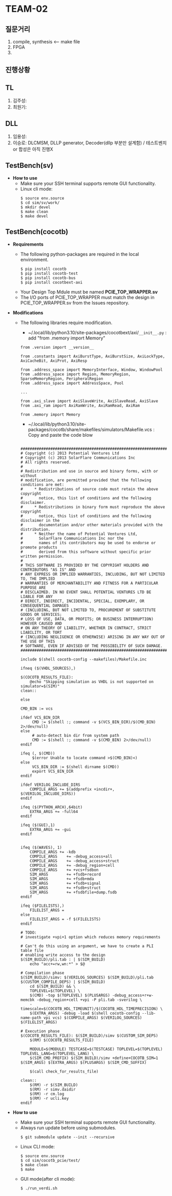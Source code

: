 # TEAM-02
## 질문거리
1. compile, synthesis <-- make file
2. FPGA
3. 
## 진행상황
## TL
1. 김주성:
2. 최원기:
## DLL
1. 임용성:
2. 이승로: DLCMSM, DLLP generator, Decoder(dllp 부분만 설계함) / 테스트벤치 or 합성은 아직 진행X


## TestBench(sv)
- **How to use**
  - Make sure your SSH terminal supports remote GUI functionality.
  - Linux cli mode:
    ```
    $ source env.source
    $ cd sim/sv/work/
    $ mkdir devel
    $ make clean
    $ make devel
    ```
## TestBench(cocotb)
- **Requirements**
  - The following python-packages are required in the local environment.
    ```
    $ pip install cocotb
    $ pip install cocotb-test
    $ pip install cocotb-bus
    $ pip install cocotbext-axi
    ```
  - Your Design Top Mdule must be named __PCIE_TOP_WRAPPER.sv__
  - The I/O ports of PCIE_TOP_WRAPPER must match the design in PCIE_TOP_WRAPPER.sv from the Issues repository.
    
- **Modifications**
  - The following libraries require modification.
      - ~/.local/lib/python3.10/site-packages/cocotbext/axi/`__init__.py` : add "from .memory import Memory"
    ```
    from .version import __version__
    
    from .constants import AxiBurstType, AxiBurstSize, AxiLockType, AxiCacheBit, AxiProt, AxiResp
    
    from .address_space import MemoryInterface, Window, WindowPool
    from .address_space import Region, MemoryRegion, SparseMemoryRegion, PeripheralRegion
    from .address_space import AddressSpace, Pool
    
    ...
    
    from .axi_slave import AxiSlaveWrite, AxiSlaveRead, AxiSlave
    from .axi_ram import AxiRamWrite, AxiRamRead, AxiRam
    
    from .memory import Memory
    ```
    
      - ~/.local/lib/python3.10/site-packages/cocotb/share/makefiles/simulators/Makefile.vcs : Copy and paste the code blow
    ```
        ###############################################################################
    # Copyright (c) 2013 Potential Ventures Ltd
    # Copyright (c) 2013 SolarFlare Communications Inc
    # All rights reserved.
    #
    # Redistribution and use in source and binary forms, with or without
    # modification, are permitted provided that the following conditions are met:
    #     * Redistributions of source code must retain the above copyright
    #       notice, this list of conditions and the following disclaimer.
    #     * Redistributions in binary form must reproduce the above copyright
    #       notice, this list of conditions and the following disclaimer in the
    #       documentation and/or other materials provided with the distribution.
    #     * Neither the name of Potential Ventures Ltd,
    #       SolarFlare Communications Inc nor the
    #       names of its contributors may be used to endorse or promote products
    #       derived from this software without specific prior written permission.
    #
    # THIS SOFTWARE IS PROVIDED BY THE COPYRIGHT HOLDERS AND CONTRIBUTORS "AS IS" AND
    # ANY EXPRESS OR IMPLIED WARRANTIES, INCLUDING, BUT NOT LIMITED TO, THE IMPLIED
    # WARRANTIES OF MERCHANTABILITY AND FITNESS FOR A PARTICULAR PURPOSE ARE
    # DISCLAIMED. IN NO EVENT SHALL POTENTIAL VENTURES LTD BE LIABLE FOR ANY
    # DIRECT, INDIRECT, INCIDENTAL, SPECIAL, EXEMPLARY, OR CONSEQUENTIAL DAMAGES
    # (INCLUDING, BUT NOT LIMITED TO, PROCUREMENT OF SUBSTITUTE GOODS OR SERVICES;
    # LOSS OF USE, DATA, OR PROFITS; OR BUSINESS INTERRUPTION) HOWEVER CAUSED AND
    # ON ANY THEORY OF LIABILITY, WHETHER IN CONTRACT, STRICT LIABILITY, OR TORT
    # (INCLUDING NEGLIGENCE OR OTHERWISE) ARISING IN ANY WAY OUT OF THE USE OF THIS
    # SOFTWARE, EVEN IF ADVISED OF THE POSSIBILITY OF SUCH DAMAGE.
    ###############################################################################
    
    include $(shell cocotb-config --makefiles)/Makefile.inc
    
    ifneq ($(VHDL_SOURCES),)
    
    $(COCOTB_RESULTS_FILE):
    	@echo "Skipping simulation as VHDL is not supported on simulator=$(SIM)"
    clean::
    
    else
    
    CMD_BIN := vcs
    
    ifdef VCS_BIN_DIR
         CMD := $(shell :; command -v $(VCS_BIN_DIR)/$(CMD_BIN) 2>/dev/null)
    else
         # auto-detect bin dir from system path
         CMD := $(shell :; command -v $(CMD_BIN) 2>/dev/null)
    endif
    
    ifeq (, $(CMD))
         $(error Unable to locate command >$(CMD_BIN)<)
    else
         VCS_BIN_DIR := $(shell dirname $(CMD))
         export VCS_BIN_DIR
    endif
    
    ifdef VERILOG_INCLUDE_DIRS
        COMPILE_ARGS += $(addprefix +incdir+, $(VERILOG_INCLUDE_DIRS))
    endif
    
    ifeq ($(PYTHON_ARCH),64bit)
        EXTRA_ARGS += -full64
    endif
    
    ifeq ($(GUI),1)
        EXTRA_ARGS += -gui
    endif
    
    
    ifeq ($(WAVES), 1)
        COMPILE_ARGS += -kdb
        COMPILE_ARGS    += -debug_access+all
        COMPILE_ARGS    += -debug_access+struct
        COMPILE_ARGS    += -debug_region+cell
        COMPILE_ARGS    += +vcs+fsdbon
        SIM_ARGS        += +fsdb+record
        SIM_ARGS        += +fsdb+mda
        SIM_ARGS        += +fsdb+signal
        SIM_ARGS        += +fsdb+struct
        SIM_ARGS        += +fsdbfile+dump.fsdb
    endif
    
    ifeq ($FILELISTS),)
        FILELIST_ARGS =
    else
        FILELIST_ARGS = -f $(FILELISTS)
    endif
    
    # TODO:
    # investigate +vpi+1 option which reduces memory requirements
    
    # Can't do this using an argument, we have to create a PLI table file
    # enabling write access to the design
    $(SIM_BUILD)/pli.tab : | $(SIM_BUILD)
    	echo "acc+=rw,wn:*" > $@
    
    # Compilation phase
    $(SIM_BUILD)/simv: $(VERILOG_SOURCES) $(SIM_BUILD)/pli.tab $(CUSTOM_COMPILE_DEPS) | $(SIM_BUILD)
    	cd $(SIM_BUILD) && \
    	TOPLEVEL=$(TOPLEVEL) \
    	$(CMD) -top $(TOPLEVEL) $(PLUSARGS) -debug_access+r+w-memcbk -debug_region+cell +vpi -P pli.tab -sverilog \
    	-timescale=$(COCOTB_HDL_TIMEUNIT)/$(COCOTB_HDL_TIMEPRECISION) \
    	$(EXTRA_ARGS) -debug -load $(shell cocotb-config --lib-name-path vpi vcs) $(COMPILE_ARGS) $(VERILOG_SOURCES) $(FILELIST_ARGS)
    
    # Execution phase
    $(COCOTB_RESULTS_FILE): $(SIM_BUILD)/simv $(CUSTOM_SIM_DEPS)
    	$(RM) $(COCOTB_RESULTS_FILE)
    
    	MODULE=$(MODULE) TESTCASE=$(TESTCASE) TOPLEVEL=$(TOPLEVEL) TOPLEVEL_LANG=$(TOPLEVEL_LANG) \
    	$(SIM_CMD_PREFIX) $(SIM_BUILD)/simv +define+COCOTB_SIM=1 $(SIM_ARGS) $(EXTRA_ARGS) $(PLUSARGS) $(SIM_CMD_SUFFIX)
    
    	$(call check_for_results_file)
    
    clean::
    	$(RM) -r $(SIM_BUILD)
    	$(RM) -r simv.daidir
    	$(RM) -r cm.log
    	$(RM) -r ucli.key
    endif

    ```
- **How to use**
  - Make sure your SSH terminal supports remote GUI functionality.
  - Always run update before using submodules.
    ```
    $ git submodule update --init --recursive
    ```
  - Linux CLI mode:
    ```
    $ source env.source
    $ cd sim/cocotb_pcie/test/
    $ make clean
    $ make
    ```
  - GUI mode(after cli mode):
    ```
    $ ./run_verdi.sh
    ```
